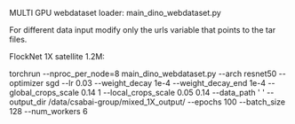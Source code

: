 MULTI GPU webdataset loader: main_dino_webdataset.py

For different data input modify only the urls variable that points to the tar files.

FlockNet 1X satellite 1.2M:

torchrun --nproc_per_node=8 main_dino_webdataset.py --arch resnet50 --optimizer sgd --lr 0.03 --weight_decay 1e-4 --weight_decay_end 1e-4 --global_crops_scale 0.14 1 --local_crops_scale 0.05 0.14 --data_path ' ' --output_dir /data/csabai-group/mixed_1X_output/ --epochs 100 --batch_size 128 --num_workers 6

